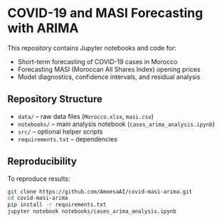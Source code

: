# COVID-19 and MASI Forecasting with ARIMA

This repository contains Jupyter notebooks and code for:
- Short-term forecasting of COVID-19 cases in Morocco
- Forecasting MASI (Moroccan All Shares Index) opening prices
- Model diagnostics, confidence intervals, and residual analysis

## Repository Structure
- `data/` – raw data files (`Morocco.xlsx`, `masi.csv`)
- `notebooks/` – main analysis notebook (`cases_arima_analysis.ipynb`)
- `src/` – optional helper scripts
- `requirements.txt` – dependencies

## Reproducibility
To reproduce results:
```bash
git clone https://github.com/AmoesaAI/covid-masi-arima.git
cd covid-masi-arima
pip install -r requirements.txt
jupyter notebook notebooks/cases_arima_analysis.ipynb
